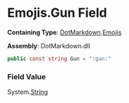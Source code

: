 # Emojis\.Gun Field

**Containing Type**: [DotMarkdown](../../README.md)\.[Emojis](../README.md)

**Assembly**: DotMarkdown\.dll

```csharp
public const string Gun = ":gun:"
```

### Field Value

System\.[String](https://docs.microsoft.com/en-us/dotnet/api/system.string)
